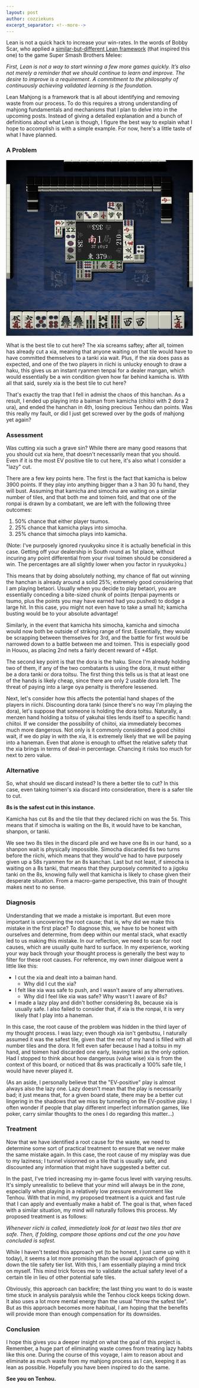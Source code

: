 ```yaml
---
layout: post
author: cozziekuns
excerpt_separator: <!--more-->
---
```


Lean is not a quick hack to increase your win-rates. In the words of Bobby Scar, who applied a 
[similar-but-different Lean framework](https://leanmelee.wordpress.com/) (that inspired this one) 
to the game Super Smash Brothers Melee:

*First, Lean is not a way to start winning a few more games quickly. It’s also not 
merely a reminder that we should continue to learn and improve. The desire to improve 
is a requirement. A commitment to the philosophy of continuously achieving validated 
learning is the foundation.*

Lean Mahjong is a framework that is all about identifying and removing waste from our process. To 
do this requires a strong understanding of mahjong fundamentals and mechanisms that I plan to delve 
into in the upcoming posts. Instead of giving a detailed explanation and a bunch of definitions 
about what Lean is though, I figure the best way to explain what I hope to accomplish is with a 
simple example. For now, here's a little taste of what I have planned.

### A Problem

![2-1](/assets/img/2-1.png)

What is the best tile to cut here? The xia screams saftey; after all, toimen has already cut a xia, 
meaning that anyone waiting on that tile would have to have committed themselves to a tanki xia 
wait. Plus, if the xia does pass as expected, and one of the two players in riichi is unlucky 
enough to draw a haku, this gives us an instant ryanmen tenpai for a dealer mangan, which would 
essentially be a win condition given how far behind kamicha is. With all that said, surely xia is 
the best tile to cut here?

That's exactly the trap that I fell in admist the chaos of this hanchan. As a result, I ended up 
playing into a baiman from kamicha (chiitoi with 2 dora 2 ura), and ended the hanchan in 4th, 
losing precious Tenhou dan points. Was this really my fault, or did I just get screwed over by the 
gods of mahjong yet again?

### Assessment

Was cutting xia such a grave sin? While there are many good reasons that you should cut xia here, 
that doesn't necessarily mean that you should. Even if it is the most EV positive tile to cut here, 
it's also what I consider a "lazy" cut.

There are a few key points here. The first is the fact that kamicha is below 3900 points. If they 
play into anything bigger than a 3 han 30 fu hand, they will bust. Assuming that kamicha and 
simocha are waiting on a similar number of tiles, and that both me and toimen fold, and that one of
the ronpai is drawn by a combatant, we are left with the following three outcomes:

1. 50% chance that either player tsumos. 
2. 25% chance that kamicha plays into simocha. 
3. 25% chance that simocha plays into kamicha.

(Note: I've purposely ignored ryuukyoku since it is actually beneficial in this case. Getting off 
your dealership in South round as 1st place, without incuring any point differential from your 
rival toimen should be considered a win. The percentages are all slightly lower when you factor 
in ryuukyoku.)

This means that by doing absolutely nothing, my chance of flat out winning the hanchan is already 
around a solid 25%; extremely good considering that I am playing betaori. Usually when you decide 
to play betaori, you are essentially conceding a bite-sized chunk of points (tenpai payments or 
tsumo, plus the points you may have earned had you pushed) to dodge a large hit. In this case, you 
might not even have to take a small hit; kamicha busting would be to your absolute advantage!

Similarly, in the event that kamicha hits simocha, kamicha and simocha would now both be outside of 
striking range of first. Essentially, they would be scrapping between themselves for 3rd, and the 
battle for first would be narrowed down to a battle between me and toimen. This is especially good 
in Houou, as placing 2nd nets a fairly decent reward of +45pt.

The second key point is that the dora is the haku. Since I'm already holding two of them, if any of 
the two combatants is using the dora, it must either be a dora tanki or dora toitsu. The first 
thing this tells us is that at least one of the hands is likely cheap, since there are only 2 
usable dora left. The threat of paying into a large oya penalty is therefore lessened. 

Next, let's consider how this affects the potential hand shapes of the players in riichi. 
Discounting dora tanki (since there's no way I'm playing the dora), let's suppose that someone is 
holding the dora toitsu. Naturally, a menzen hand holding a toitsu of yakuhai tiles lends itself to 
a specific hand: chiitoi. If we consider the possibility of chiitoi, xia immediately becomes much 
more dangerous. Not only is it commonly considered a good chiitoi wait, if we do play in with the 
xia, it is extremely likely that we will be paying into a haneman. Even that alone is enough to 
offset the relative safety that the xia brings in terms of deal-in percentage. Chancing it risks 
too much for next to zero value.

### Alternative

So, what should we discard instead? Is there a better tile to cut? In this case, even taking 
toimen's xia discard into consideration, there is a safer tile to cut. 

**8s is the safest cut in this instance.**

Kamicha has cut 8s and the tile that they declared riichi on was the 5s. This means that if simocha 
is waiting on the 8s, it would have to be kanchan, shanpon, or tanki.

We see two 8s tiles in the discard pile and we have one 8s in our hand, so a shanpon wait is 
physically impossible. Simocha discarded 6s two turns before the riichi, which means that they 
would've had to have purposely given up a 58s ryanmen for an 8s kanchan. Last but not least, if 
simocha is waiting on a 8s tanki, that means that they purposely commited to a jigoku tanki on the 
8s, knowing fully well that kamicha is likely to chase given their desperate situation. From a 
macro-game perspective, this train of thought makes next to no sense.

### Diagnosis

Understanding that we made a mistake is important. But even more important is uncovering the root 
cause; that is, why did we make this mistake in the first place? To diagnose this, we have to be 
honest with ourselves and determine, from deep within our mental stack, what exactly led to us 
making this mistake. In our reflection, we need to scan for root causes, which are usually quite 
hard to surface. In my experience, working your way back through your thought process is generally 
the best way to filter for these root causes. For reference, my own inner dialgoue went a little 
like this:

* I cut the xia and dealt into a baiman hand.
    * Why did I cut the xia?
* I felt like xia was safe to push, and I wasn't aware of any alternatives.
    * Why did I feel like xia was safe? Why wasn't I aware of 8s?
* I made a lazy play and didn't bother considering 8s, because xia is usually safe. I also failed 
to consider that, if xia is the ronpai, it is very likely that I play into a haneman.

In this case, the root cause of the problem was hidden in the third layer of my thought process. I 
was lazy; even though xia isn't genbutsu, I naturally assumed it was the safest tile, given that 
the rest of my hand is filled with all number tiles and the dora. It felt even safer because I had 
a toitsu in my hand, and toimen had discarded one early, leaving tanki as the only option. Had I 
stopped to think about how dangerous (value wise) xia is from the context of this board, or noticed 
that 8s was practically a 100% safe tile, I would have never played it.

(As an aside, I personally believe that the "EV-positive" play is almost always also the lazy one. 
Lazy doesn't mean that the play is necessarily bad; it just means that, for a given board state, 
there may be a better cut lingering in the shadows that we miss by tunneling on the EV-positive 
play. I often wonder if people that play different imperfect information games, like poker, carry 
similar thoughts to the ones I do regarding this matter...)

### Treatment

Now that we have identified a root cause for the waste, we need to determine some sort of practical 
treatment to ensure that we never make the same mistake again. In this case, the root cause of my 
misplay was due to my laziness; I tunnel visionned on a tile that is usually safe, and discounted 
any information that might have suggested a better cut.

In the past, I've tried increasing my in-game focus level with varying results. It's simply 
unrealistic to believe that your mind will always be in the zone, especially when playing in a 
relatively low pressure environment like Tenhou. With that in mind, my proposed treatment is a 
quick and fast rule that I can apply and eventually make a habit of. The goal is that, when faced 
with a similar situation, my mind will naturally follows this process. My proposed treatment is as 
follows: 

*Whenever riichi is called, immediately look for at least two tiles that are safe. Then, if 
folding, compare those options and cut the one you have concluded is safest.*

While I haven't tested this approach yet (to be honest, I just came up with it today), it seems a 
lot more promising than the usual approach of going down the tile safety tier list. With this, I am 
essentially playing a mind trick on myself. This mind trick forces me to validate the actual safety 
level of a certain tile in lieu of other potential safe tiles. 

Obviously, this approach can backfire; the last thing you want to do is waste time stuck in 
analysis paralysis while the Tenhou clock keeps ticking down. It also uses a lot more mental energy 
than the usual "throw the safest tile". But as this approach becomes more habitual, I am hoping 
that the benefits will provide more than enough compensation for its downsides.

### Conclusion

I hope this gives you a deeper insight on what the goal of this project is. Remember, a huge part 
of eliminating waste comes from treating lazy habits like this one. During the course of this 
voyage, I aim to reason about and eliminate as much waste from my mahjong process as I can, keeping 
it as lean as possible. Hopefully you have been inspired to do the same.

**See you on Tenhou.**